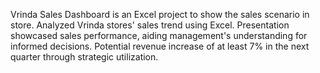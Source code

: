 Vrinda Sales Dashboard is an Excel project to show the sales scenario in store.
Analyzed Vrinda stores' sales trend using Excel. Presentation showcased sales performance, aiding management's understanding for informed decisions. Potential revenue increase of at least 7% in the next quarter through strategic utilization.
